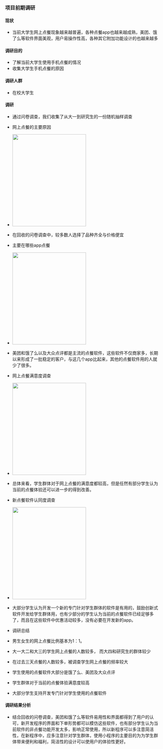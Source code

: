 ### 项目前期调研

#### 现状
* 当前大学生网上点餐现象越来越普遍，各种点餐app也越来越成熟，美团、饿了么等软件界面美观，用户易操作性高，各种其它附加功能设计的也越来越多

#### 调研目的

* 了解当前大学生使用手机点餐的情况
* 收集大学生手机点餐的原因

#### 调研人群
* 在校大学生

#### 调研
* 通过问卷调查，我们收集了从大一到研究生的一份随机抽样调查
 * 网上点餐的主要原因
 
* <img src="/UML/pictures/IR3.jpg" width="240" height="300">
 * 在回收的问卷调查中，较多数人选择了品种齐全与价格便宜

 * 主要在哪些app点餐
 
* <img src="/UML/pictures/IR4.jpg" width="240" height="300">
 * 美团和饿了么以及大众点评都是主流的点餐软件，这些软件不仅商家多，长期以来形成了一批稳定的客户，与这几个app比起来，其他的点餐软件用的人就少了很多。

 * 网上点餐满意度调查
 
* <img src="/UML/pictures/IR5.jpg" width="240" height="300">
 * 总体来看，学生群体对于网上点餐的满意度都较高，但是任然有部分学生认为当前的点餐体验还可以进一步的得到改善。

 * 新点餐软件认同度调查
 
* <img src="/UML/pictures/IR6.jpg" width="240" height="300">
 * 大部分学生认为开发一个新的专门针对学生群体的软件是有用的，鼓励创新式软件开发给学生群体用，也有少部分的学生认为当前的点餐软件已经足够多了，而且在这些软件中优惠活动较多，没有必要在开发新的app。

* 调研总结
 * 男生女生的网上点餐比例基本为1：1。
 * 大一大二和大三的学生网上点餐的人数较多， 而大四和研究生的群体较少
 * 在过去三天点餐的人数较多，被调查学生网上点餐的频率较大
 * 学生使用的点餐软件大部分是饿了么、美团及大众点评
 * 学生群体对于当前的点餐体验满意度较高
 * 大部分学生支持开发专门针对学生使用的点餐软件

#### 调研结果分析
* 结合回收的问卷调查，美团和饿了么等软件易用性和界面都得到了用户的认可，新开发程序的界面和下单形势都可以模仿这些软件，也有部分学生认为当前软件的非点餐功能开发太多，影响正常使用，所以新程序可以多注意简洁性，在新程序中，应多注意针对学生群体，使用小程序的主要目的为为学生群体带来便利和福利，简洁性的设计可以使用户的体验性更好。

